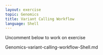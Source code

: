 ```yaml
---
layout: exercise
topic: Genomics
title: Variant Calling Workflow
language: Shell
---
```

Uncomment below to work on exercise

<!--

### Exercise 1
We saved this file as `data/ref_genome/ecoli_rel606.fasta.gz` and then decompressed it. 

What is the real name of the genome? 

--> 

Genomics-variant-calling-workflow-Shell.md